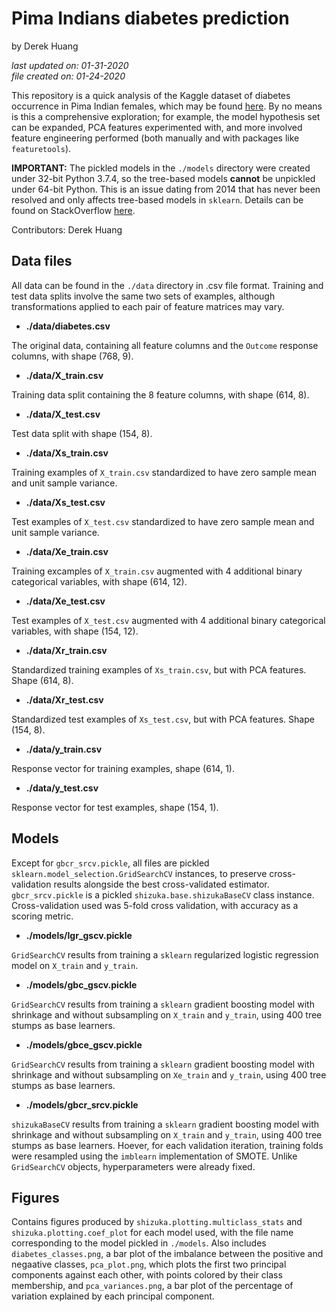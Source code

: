 # Pima Indians diabetes prediction

by Derek Huang

_last updated on: 01-31-2020_  
_file created on: 01-24-2020_

This repository is a quick analysis of the Kaggle dataset of diabetes occurrence in Pima Indian females, which may be found [here](https://www.kaggle.com/uciml/pima-indians-diabetes-database). By no means is this a comprehensive exploration; for example, the model hypothesis set can be expanded, PCA features experimented with, and more involved feature engineering performed (both manually and with packages like `featuretools`).

**IMPORTANT:** The pickled models in the `./models` directory were created under 32-bit Python 3.7.4, so the tree-based models **cannot** be unpickled under 64-bit Python. This is an issue dating from 2014 that has never been resolved and only affects tree-based models in `sklearn`. Details can be found on StackOverflow [here](https://stackoverflow.com/questions/21033038/scikits-learn-randomforrest-trained-on-64bit-python-wont-open-on-32bit-python).

Contributors: Derek Huang

## Data files

All data can be found in the `./data` directory in .csv file format. Training and test data splits involve the same two sets of examples, although transformations applied to each pair of feature matrices may vary.

* **./data/diabetes.csv**

The original data, containing all feature columns and the `Outcome` response columns, with shape (768, 9).

* **./data/X_train.csv**

Training data split containing the 8 feature columns, with shape (614, 8).

* **./data/X_test.csv**

Test data split with shape (154, 8).

* **./data/Xs_train.csv**

Training examples of `X_train.csv` standardized to have zero sample mean and unit sample variance.

* **./data/Xs_test.csv**

Test examples of `X_test.csv` standardized to have zero sample mean and unit sample variance.

* **./data/Xe_train.csv**

Training excamples of `X_train.csv` augmented with 4 additional binary categorical variables, with shape (614, 12).

* **./data/Xe_test.csv**

Test examples of `X_test.csv` augmented with 4 additional binary categorical variables, with shape (154, 12).

* **./data/Xr_train.csv**

Standardized training examples of `Xs_train.csv`, but with PCA features. Shape (614, 8).

* **./data/Xr_test.csv**

Standardized test examples of `Xs_test.csv`, but with PCA features. Shape (154, 8).

* **./data/y_train.csv**

Response vector for training examples, shape (614, 1).

* **./data/y_test.csv**

Response vector for test examples, shape (154, 1).

## Models

Except for `gbcr_srcv.pickle`, all files are pickled `sklearn.model_selection.GridSearchCV` instances, to preserve cross-validation results alongside the best cross-validated estimator. `gbcr_srcv.pickle` is a pickled `shizuka.base.shizukaBaseCV` class instance. Cross-validation used was 5-fold cross validation, with accuracy as a scoring metric.

* **./models/lgr_gscv.pickle**

`GridSearchCV` results from training a `sklearn` regularized logistic regression model on `X_train` and `y_train`.

* **./models/gbc_gscv.pickle**

`GridSearchCV` results from training a `sklearn` gradient boosting model with shrinkage and without subsampling on `X_train` and `y_train`, using 400 tree stumps as base learners.

* **./models/gbce_gscv.pickle**

`GridSearchCV` results from training a `sklearn` gradient boosting model with shrinkage and without subsampling on `Xe_train` and `y_train`, using 400 tree stumps as base learners.

* **./models/gbcr_srcv.pickle**

`shizukaBaseCV` results from training a `sklearn` gradient boosting model with shrinkage and without subsampling on `X_train` and `y_train`, using 400 tree stumps as base learners. Hoever, for each validation iteration, training folds were resampled using the `imblearn` implementation of SMOTE. Unlike `GridSearchCV` objects, hyperparameters were already fixed.

## Figures

Contains figures produced by `shizuka.plotting.multiclass_stats` and `shizuka.plotting.coef_plot` for each model used, with the file name corresponding to the model pickled in `./models`. Also includes `diabetes_classes.png`, a bar plot of the imbalance between the positive and negaative classes, `pca_plot.png`, which plots the first two principal components against each other, with points colored by their class membership, and `pca_variances.png`, a bar plot of the percentage of variation explained by each principal component.
